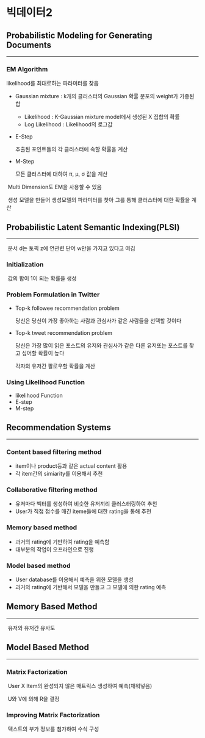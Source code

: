 # 빅데이터2



## Probabilistic Modeling for Generating Documents

______________

### EM Algorithm

 likelihood를 최대로하는 파라미터를 찾음

- Gaussian mixture : k개의 클러스터의 Gaussian 확률 분포의 weight가 가중된 합

  - Likelihood : K-Gaussian mixture model에서 생성된 X 집합의 확률
  - Log Likelihood : Likelihood의 로그값

  

- E-Step

  추출된 포인트들의 각 클러스터에 속할 확률을 계산

- M-Step

  모든 클러스터에 대하여 π, μ, σ 값을 계산



​	Multi Dimension도 EM을 사용할 수 있음

​	생성 모델을 만들어 생성모델의 파라미터를 찾아 그를 통해 클러스터에 대한 확률을 계산



## Probabilistic Latent Semantic Indexing(PLSI)

___________

​	문서 d는 토픽 z에 연관련 단어 w만을 가지고 있다고 여김

### Initialization

​	값의 합이 1이 되는 확률을 생성

### Problem Formulation in Twitter

- Top-k followee recommendation problem

  당신은 당신이 가장 좋아하는 사람과 관심사가 같은 사람들을 선택할 것이다

- Top-k tweet recommendation problem

  당신은 가장 많이 읽은 포스트의 유저와 관심사가 같은 다른 유저또는 포스트를 찾고 싶어할 확률이 높다

  각자의 유저간 팔로우할 확률을 계산

### Using Likelihood Function

- likelihood Function
- E-step
- M-step



## Recommendation Systems

_________

### Content based filtering method

- item이나 product등과 같은 actual content 활용
- 각 item간의 simiarity를 이용해서 추천

### Collaborative filtering method

- 유저마다 벡터를 생성하여 비슷한 유저끼리 클러스터링하여 추천
- User가 직접 점수를 매긴 iteme들에 대한 rating을 통해 추천

### Memory based method

- 과거의 rating에 기반하여 rating을 예측함
- 대부분의 작업이 오프라인으로 진행

### Model based method

- User database를 이용해서 예측을 위한 모델을 생성
- 과거의 rating에 기반해서 모델을 만들고 그 모델에 의한 rating 예측



## Memory Based Method

___________________

​	유저와 유저간 유사도



## Model Based Method

____________

### Matrix Factorization

​	User X Item의 완성되지 않은 매트릭스 생성하여 예측(채워넣음)

​	U와 V에 의해 R을 결정

### Improving Matrix Factorization

​	텍스트의 부가 정보를 첨가하여 수식 구성
